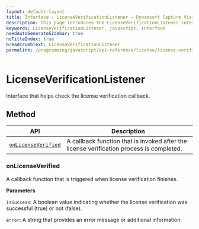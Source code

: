 ```yaml
---
layout: default-layout
title: Interface - LicenseVerificationListener - Dynamsoft Capture Vision JavaScript Edition API
description: This page introduces the LicenseVerificationListener interface of Dynamsoft Capture Vision JavaScript Edition.
keywords: LicenseVerificationListener, javascript, interface
needAutoGenerateSidebar: true
noTitleIndex: true
breadcrumbText: LicenseVerificationListener
permalink: /programming/javascript/api-reference/license/license-verification-listener.html
---
```


# LicenseVerificationListener

Interface that helps check the license verification callback.

## Method

| API                                       | Description                                                                              |
| ----------------------------------------- | ---------------------------------------------------------------------------------------- |
| [`onLicenseVerified`](#onlicenseverified) | A callback function that is invoked after the license verification process is completed. |

### onLicenseVerified

A callback function that is triggered when license verification finishes.

**Parameters**

`isSuccess`: A boolean value indicating whether the license verification was successful (true) or not (false).

`error`: A string that provides an error message or additional information.